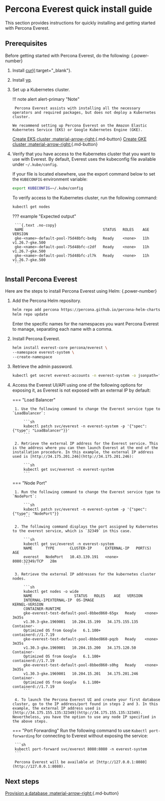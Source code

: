 # Percona Everest quick install guide

This section provides instructions for quickly installing and getting started with Percona Everest.

## Prerequisites

Before getting started with Percona Everest, do the following:
{.power-number}

1. Install [curl](https://everything.curl.dev/install/index.html){:target="_blank"}.

2. Install [yq](https://github.com/mikefarah/yq).

3. Set up a Kubernetes cluster.
     
    !!! note alert alert-primary "Note"

        Percona Everest assists with installing all the necessary operators and required packages, but does not deploy a Kubernetes cluster.

       We recommend setting up Percona Everest on the Amazon Elastic Kubernetes Service (EKS) or Google Kubernetes Engine (GKE).
   
      [Create EKS cluster :material-arrow-right:](eks.md){.md-button}  [Create GKE cluster :material-arrow-right:](gke.md){.md-button}

3. Verify that you have access to the Kubernetes cluster that you want to use with Everest. By default, Everest uses the kubeconfig file available under `~/.kube/config`. 

     If your file is located elsewhere, use the export command below to set the `KUBECONFIG` environment variable:
    
     ```sh
     export KUBECONFIG=~/.kube/config
     ```

     To verify access to the Kubernetes cluster, run the following command:
   
     ```sh
     kubectl get nodes
     ```

    ??? example "Expected output"
        
        ```{.text .no-copy}
        NAME                                    STATUS   ROLES    AGE   VERSION
        gke-<name>-default-pool-75d48bfc-bx8g   Ready    <none>   11h   v1.26.7-gke.500
        gke-<name>-default-pool-75d48bfc-c2df   Ready    <none>   11h   v1.26.7-gke.500
        gke-<name>-default-pool-75d48bfc-zl7k   Ready    <none>   11h   v1.26.7-gke.500
        ```

## Install Percona Everest

Here are the steps to install Percona Everest using Helm:
{.power-number}

1. Add the Percona Helm repository.

    ```sh
    helm repo add percona https://percona.github.io/percona-helm-charts/
    helm repo update
    ```

    Enter the specific names for the namespaces you want Percona Everest to manage, separating each name with a comma.

2. Install Percona Everest.

    ```sh
    helm install everest-core percona/everest \
    --namespace everest-system \
    --create-namespace
    ```
3. Retrieve the admin password.

    ```sh
    kubectl get secret everest-accounts -n everest-system -o jsonpath='{.data.users\.yaml}' | base64 --decode  | yq '.admin.passwordHash'
    ```

4. Access the Everest UI/API using one of the following options for exposing it, as Everest is not exposed with an external IP by default:

    === "Load Balancer"

        1. Use the following command to change the Everest service type to `LoadBalancer`:
                    
            ```sh
            kubectl patch svc/everest -n everest-system -p '{"spec": {"type": "LoadBalancer"}}'
            ```
                    
        2. Retrieve the external IP address for the Everest service. This is the address where you can then launch Everest at the end of the installation procedure. In this example, the external IP address used is [http://34.175.201.246](http://34.175.201.246):
                
            ```sh 
            kubectl get svc/everest -n everest-system
            ```
            
    === "Node Port"       

        1. Run the following command to change the Everest service type to `NodePort`:

            ```sh
            kubectl patch svc/everest -n everest-system -p '{"spec": {"type": "NodePort"}}
            ```

        2. The following command displays the port assigned by Kubernetes to the everest service, which is `32349` in this case.

            ```sh
            kubectl get svc/everest -n everest-system
            NAME      TYPE       CLUSTER-IP      EXTERNAL-IP   PORT(S)          AGE
            everest   NodePort   10.43.139.191   <none>        8080:32349/TCP   28m
            ```

        3. Retrieve the external IP addresses for the kubernetes cluster nodes.

            ```sh
            kubectl get nodes -o wide
            NAME                   STATUS   ROLES    AGE   VERSION             
            INTERNAL-IPEXTERNAL-IP  OS-IMAGE                        KERNEL-VERSION   
            CONTAINER-RUNTIME
            gke-everest-test-default-pool-8bbed860-65gx   Ready    <none>   3m35s   
            v1.30.3-gke.1969001   10.204.15.199   34.175.155.135   Container- 
            Optimized OS from Google   6.1.100+         containerd://1.7.19
            gke-everest-test-default-pool-8bbed860-pqzb   Ready    <none>   3m35s   
            v1.30.3-gke.1969001   10.204.15.200   34.175.120.50    Container- 
            Optimized OS from Google   6.1.100+         containerd://1.7.19
            gke-everest-test-default-pool-8bbed860-s0hg   Ready    <none>   3m35s   
            v1.30.3-gke.1969001   10.204.15.201   34.175.201.246   Container- 
            Optimized OS from Google   6.1.100+         containerd://1.7.19
            ```
        
        4. To launch the Percona Everest UI and create your first database cluster, go to the IP address/port found in steps 2 and 3. In this example, the external IP address used is [http://34.175.155.135:32349](http://34.175.155.135:32349). Nevertheless, you have the option to use any node IP specified in the above steps.

    === "Port Forwarding"
        Run the following command to use `Kubectl port-forwarding` for connecting to Everest without exposing the service:
                
        ```sh
        kubectl port-forward svc/everest 8080:8080 -n everest-system
        ``` 

        Percona Everest will be available at [http://127.0.0.1:8080](http://127.0.0.1:8080). 


## Next steps

[Provision a database :material-arrow-right:](../use/db_provision.md){.md-button}

<!-- 
[Monitor the database with PMM :material-arrow-right:](../use/monitorDBs.md){.md-button}
-->
